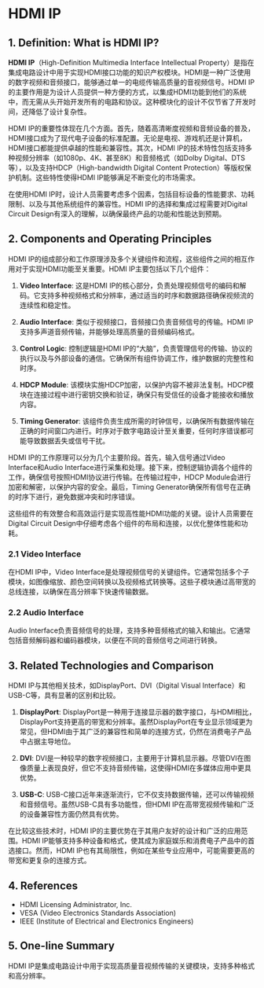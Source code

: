 # HDMI IP

## 1. Definition: What is **HDMI IP**?
**HDMI IP**（High-Definition Multimedia Interface Intellectual Property）是指在集成电路设计中用于实现HDMI接口功能的知识产权模块。HDMI是一种广泛使用的数字视频和音频接口，能够通过单一的电缆传输高质量的音视频信号。HDMI IP的主要作用是为设计人员提供一种方便的方式，以集成HDMI功能到他们的系统中，而无需从头开始开发所有的电路和协议。这种模块化的设计不仅节省了开发时间，还降低了设计复杂性。

HDMI IP的重要性体现在几个方面。首先，随着高清晰度视频和音频设备的普及，HDMI接口成为了现代电子设备的标准配置。无论是电视、游戏机还是计算机，HDMI接口都能提供卓越的性能和兼容性。其次，HDMI IP的技术特性包括支持多种视频分辨率（如1080p、4K、甚至8K）和音频格式（如Dolby Digital、DTS等），以及支持HDCP（High-bandwidth Digital Content Protection）等版权保护机制。这些特性使得HDMI IP能够满足不断变化的市场需求。

在使用HDMI IP时，设计人员需要考虑多个因素，包括目标设备的性能要求、功耗限制、以及与其他系统组件的兼容性。HDMI IP的选择和集成过程需要对Digital Circuit Design有深入的理解，以确保最终产品的功能和性能达到预期。

## 2. Components and Operating Principles
HDMI IP的组成部分和工作原理涉及多个关键组件和流程，这些组件之间的相互作用对于实现HDMI功能至关重要。HDMI IP主要包括以下几个组件：

1. **Video Interface**: 这是HDMI IP的核心部分，负责处理视频信号的编码和解码。它支持多种视频格式和分辨率，通过适当的时序和数据路径确保视频流的连续性和稳定性。

2. **Audio Interface**: 类似于视频接口，音频接口负责音频信号的传输。HDMI IP支持多声道音频传输，并能够处理高质量的音频编码格式。

3. **Control Logic**: 控制逻辑是HDMI IP的“大脑”，负责管理信号的传输、协议的执行以及与外部设备的通信。它确保所有组件协调工作，维护数据的完整性和时序。

4. **HDCP Module**: 该模块实施HDCP加密，以保护内容不被非法复制。HDCP模块在连接过程中进行密钥交换和验证，确保只有受信任的设备才能接收和播放内容。

5. **Timing Generator**: 该组件负责生成所需的时钟信号，以确保所有数据传输在正确的时间窗口内进行。时序对于数字电路设计至关重要，任何时序错误都可能导致数据丢失或信号干扰。

HDMI IP的工作原理可以分为几个主要阶段。首先，输入信号通过Video Interface和Audio Interface进行采集和处理。接下来，控制逻辑协调各个组件的工作，确保信号按照HDMI协议进行传输。在传输过程中，HDCP Module会进行加密和解密，以保护内容的安全。最后，Timing Generator确保所有信号在正确的时序下进行，避免数据冲突和时序错误。

这些组件的有效整合和高效运行是实现高性能HDMI功能的关键。设计人员需要在Digital Circuit Design中仔细考虑各个组件的布局和连接，以优化整体性能和功耗。

### 2.1 Video Interface
在HDMI IP中，Video Interface是处理视频信号的关键组件。它通常包括多个子模块，如图像缩放、颜色空间转换以及视频格式转换等。这些子模块通过高带宽的总线连接，以确保在高分辨率下快速传输数据。

### 2.2 Audio Interface
Audio Interface负责音频信号的处理，支持多种音频格式的输入和输出。它通常包括音频解码器和编码器模块，以便在不同的音频信号之间进行转换。

## 3. Related Technologies and Comparison
HDMI IP与其他相关技术，如DisplayPort、DVI（Digital Visual Interface）和USB-C等，具有显著的区别和比较。

1. **DisplayPort**: DisplayPort是一种用于连接显示器的数字接口，与HDMI相比，DisplayPort支持更高的带宽和分辨率。虽然DisplayPort在专业显示领域更为常见，但HDMI由于其广泛的兼容性和简单的连接方式，仍然在消费电子产品中占据主导地位。

2. **DVI**: DVI是一种较早的数字视频接口，主要用于计算机显示器。尽管DVI在图像质量上表现良好，但它不支持音频传输，这使得HDMI在多媒体应用中更具优势。

3. **USB-C**: USB-C接口近年来逐渐流行，它不仅支持数据传输，还可以传输视频和音频信号。虽然USB-C具有多功能性，但HDMI IP在高带宽视频传输和广泛的设备兼容性方面仍然具有优势。

在比较这些技术时，HDMI IP的主要优势在于其用户友好的设计和广泛的应用范围。HDMI IP能够支持多种设备和格式，使其成为家庭娱乐和消费电子产品中的首选接口。然而，HDMI IP也有其局限性，例如在某些专业应用中，可能需要更高的带宽和更复杂的连接方式。

## 4. References
- HDMI Licensing Administrator, Inc.
- VESA (Video Electronics Standards Association)
- IEEE (Institute of Electrical and Electronics Engineers)

## 5. One-line Summary
HDMI IP是集成电路设计中用于实现高质量音视频传输的关键模块，支持多种格式和高分辨率。